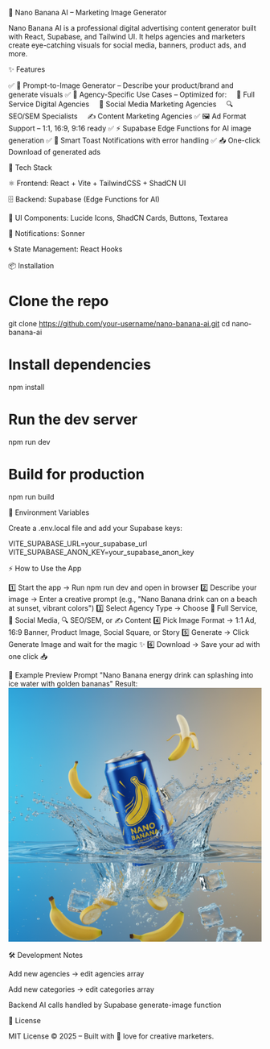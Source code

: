 🍌 Nano Banana AI – Marketing Image Generator

Nano Banana AI is a professional digital advertising content generator built with React, Supabase, and Tailwind UI.
It helps agencies and marketers create eye-catching visuals for social media, banners, product ads, and more.

✨ Features

✅ 🎨 Prompt-to-Image Generator – Describe your product/brand and generate visuals
✅ 🏢 Agency-Specific Use Cases – Optimized for:
    🚀 Full Service Digital Agencies
    📱 Social Media Marketing Agencies
    🔍 SEO/SEM Specialists
    ✍️ Content Marketing Agencies
✅ 🖼 Ad Format Support – 1:1, 16:9, 9:16 ready
✅ ⚡ Supabase Edge Functions for AI image generation
✅ 🔔 Smart Toast Notifications with error handling
✅ 📥 One-click Download of generated ads

🚀 Tech Stack

⚛️ Frontend: React + Vite + TailwindCSS + ShadCN UI

🗄 Backend: Supabase (Edge Functions for AI)

🎨 UI Components: Lucide Icons, ShadCN Cards, Buttons, Textarea

🔔 Notifications: Sonner

🌀 State Management: React Hooks

📦 Installation

# Clone the repo

git clone https://github.com/your-username/nano-banana-ai.git
cd nano-banana-ai

# Install dependencies

npm install

# Run the dev server

npm run dev

# Build for production

npm run build

🔑 Environment Variables

Create a .env.local file and add your Supabase keys:

VITE_SUPABASE_URL=your_supabase_url
VITE_SUPABASE_ANON_KEY=your_supabase_anon_key

⚡ How to Use the App

1️⃣ Start the app → Run npm run dev and open in browser
2️⃣ Describe your image → Enter a creative prompt (e.g., "Nano Banana drink can on a beach at sunset, vibrant colors")
3️⃣ Select Agency Type → Choose 🚀 Full Service, 📱 Social Media, 🔍 SEO/SEM, or ✍️ Content
4️⃣ Pick Image Format → 1:1 Ad, 16:9 Banner, Product Image, Social Square, or Story
5️⃣ Generate → Click Generate Image and wait for the magic ✨
6️⃣ Download → Save your ad with one click 📥

📸 Example Preview
Prompt
"Nano Banana energy drink can splashing into ice water with golden bananas"
Result:
![alt text](nano-banana-1759474330265.png)

🛠 Development Notes

Add new agencies → edit agencies array

Add new categories → edit categories array

Backend AI calls handled by Supabase generate-image function

📜 License

MIT License © 2025 – Built with 🍌 love for creative marketers.
